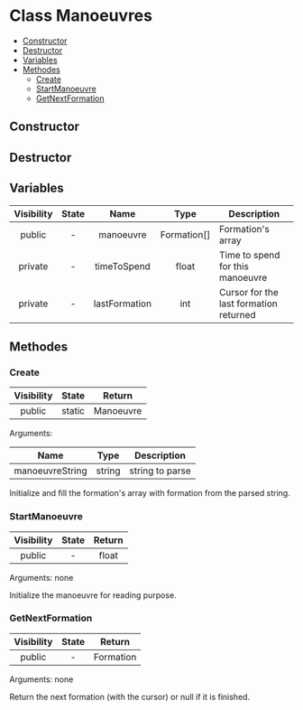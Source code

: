 # Class Manoeuvres

- [Constructor](#constructor)
- [Destructor](#destructor)
- [Variables](#variables)
- [Methodes](#methodes)
	- [Create](#create)
	- [StartManoeuvre](#startmanoeuvre)
	- [GetNextFormation](#getnextformation)

## Constructor

## Destructor

## Variables

| Visibility | State | Name | Type | Description |
|:----------:|:-----:|:----:|:----:|-------------|
| public | - | manoeuvre | Formation[] | Formation's array |
| private | - | timeToSpend | float | Time to spend for this manoeuvre |
| private | - | lastFormation | int | Cursor for the last formation returned |

## Methodes

### Create

| Visibility | State | Return |
|:----------:|:-----:|:------:|
| public | static | Manoeuvre |

Arguments:

| Name | Type | Description |
|:----:|:----:|-------------|
| manoeuvreString | string | string to parse |

Initialize and fill the formation's array with formation from the parsed string.

### StartManoeuvre

| Visibility | State | Return |
|:----------:|:-----:|:------:|
| public | - | float |

Arguments: none

Initialize the manoeuvre for reading purpose.

### GetNextFormation

| Visibility | State | Return |
|:----------:|:-----:|:------:|
| public | - | Formation |

Arguments: none

Return the next formation (with the cursor) or null if it is finished.